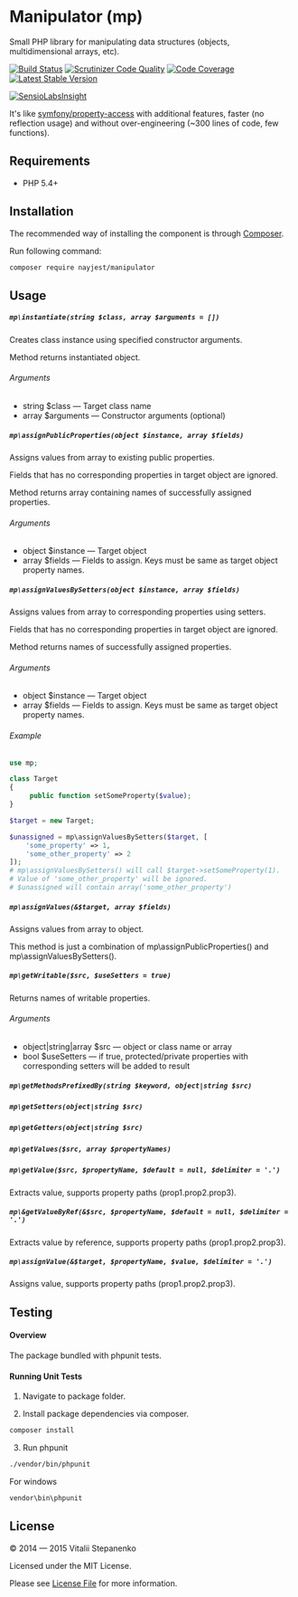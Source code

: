 Manipulator (mp)
=======

Small PHP library for manipulating data structures (objects, multidimensional arrays, etc).


[![Build Status](https://travis-ci.org/Nayjest/manipulator.svg)](https://travis-ci.org/Nayjest/manipulator)
[![Scrutinizer Code Quality](https://scrutinizer-ci.com/g/Nayjest/manipulator/badges/quality-score.png?b=master)](https://scrutinizer-ci.com/g/Nayjest/manipulator/?branch=master)
[![Code Coverage](https://scrutinizer-ci.com/g/Nayjest/manipulator/badges/coverage.png?b=master)](https://scrutinizer-ci.com/g/Nayjest/manipulator/?branch=master)
[![Latest Stable Version](https://img.shields.io/packagist/v/nayjest/manipulator.svg)](https://packagist.org/packages/nayjest/manipulator)

[![SensioLabsInsight](https://insight.sensiolabs.com/projects/4c4b3aa4-e366-456e-8065-67033d2a8080/big.png)](https://insight.sensiolabs.com/projects/4c4b3aa4-e366-456e-8065-67033d2a8080)

It's like
[symfony/property-access](http://symfony.com/doc/current/components/property_access/index.html)
with  additional features, faster (no reflection usage) and without over-engineering (~300 lines of code, few functions).

## Requirements

* PHP 5.4+

## Installation

The recommended way of installing the component is through [Composer](https://getcomposer.org).

Run following command:

```bash
composer require nayjest/manipulator
```

## Usage

##### `mp\instantiate(string $class, array $arguments = [])`

Creates class instance using specified constructor arguments.

Method returns instantiated object.

###### Arguments

* string $class &mdash; Target class name
* array $arguments &mdash; Constructor arguments (optional)



##### `mp\assignPublicProperties(object $instance, array $fields)`

Assigns values from array to existing public properties.

Fields that has no corresponding properties in target object are ignored.

Method returns array containing names of successfully assigned properties.

###### Arguments

* object $instance &mdash; Target object
* array $fields &mdash; Fields to assign. Keys must be same as target object property names.



##### `mp\assignValuesBySetters(object $instance, array $fields)`

Assigns values from array to corresponding properties using setters.

Fields that has no corresponding properties in target object are ignored.

Method returns names of successfully assigned properties.

###### Arguments

* object $instance &mdash; Target object
* array $fields &mdash; Fields to assign. Keys must be same as target object property names.

###### Example

```php
use mp;

class Target
{
     public function setSomeProperty($value);
}

$target = new Target;

$unassigned = mp\assignValuesBySetters($target, [
    'some_property' => 1,
    'some_other_property' => 2
]);
# mp\assignValuesBySetters() will call $target->setSomeProperty(1).
# Value of 'some_other_property' will be ignored.
# $unassigned will contain array('some_other_property')
```

##### `mp\assignValues(&$target, array $fields)`

Assigns values from array to object. 

This method is just a combination of mp\assignPublicProperties() and mp\assignValuesBySetters().



##### `mp\getWritable($src, $useSetters = true)`

Returns names of writable properties.

###### Arguments

* object|string|array $src &mdash; object or class name or array
* bool $useSetters &mdash; if true, protected/private properties with corresponding setters will be added to result

##### `mp\getMethodsPrefixedBy(string $keyword, object|string $src)`


##### `mp\getSetters(object|string $src)`


##### `mp\getGetters(object|string $src)`


##### `mp\getValues($src, array $propertyNames)`


##### `mp\getValue($src, $propertyName, $default = null, $delimiter = '.')`

Extracts value, supports property paths (prop1.prop2.prop3).


##### `mp\&getValueByRef(&$src, $propertyName, $default = null, $delimiter = '.')`

Extracts value by reference, supports property paths (prop1.prop2.prop3).


##### `mp\assignValue(&$target, $propertyName, $value, $delimiter = '.')`

Assigns value, supports property paths (prop1.prop2.prop3).



## Testing

#### Overview

The package bundled with phpunit tests.

#### Running Unit Tests

1) Navigate to package folder.

2) Install package dependencies via composer.

```bash
composer install
```

3) Run phpunit

```bash
./vendor/bin/phpunit
```

For windows

```bash
vendor\bin\phpunit
```

## License

© 2014 — 2015 Vitalii Stepanenko

Licensed under the MIT License.

Please see [License File](LICENSE) for more information.
